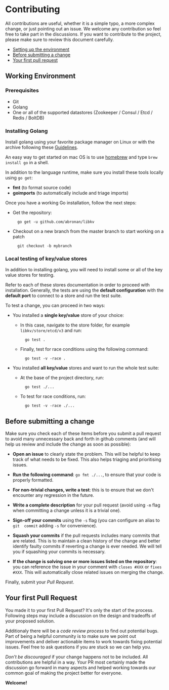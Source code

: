 # Contributing

All contributions are useful, whether it is a simple typo, a more complex change, or
just pointing out an issue. We welcome any contribution so feel free to take part in
the discussions. If you want to contribute to the project, please make sure to review
this document carefully.

- [Setting up the environment](#setting-up-the-environment)
- [Before submitting a change](#before-submitting-a-change)
- [Your first pull request](#your-first-pull-request)

## Working Environment

### Prerequisites

- Git
- Golang
- One or all of the supported datastores (Zookeeper / Consul / Etcd / Redis / BoltDB)

### Installing Golang

Install golang using your favorite package manager on Linux or with the archive
following these [Guidelines](https://golang.org/doc/install).

An easy way to get started on mac OS is to use [homebrew](https://brew.sh) and type
`brew install go` in a shell.

In addition to the language runtime, make sure you install these tools locally using
`go get`:

- **fmt** (to format source code)
- **goimports** (to automatically include and triage imports)

Once you have a working Go installation, follow the next steps:

- Get the repository:

        go get -u github.com/abronan/libkv

- Checkout on a new branch from the master branch to start working on a patch

        git checkout -b mybranch

### Local testing of key/value stores

In addition to installing golang, you will need to install some or all of the key
value stores for testing.

Refer to each of these stores documentation in order to proceed with installation.
Generally, the tests are using the **default configuration** with the **default port**
to connect to a store and run the test suite.

To test a change, you can proceed in two ways:

- You installed a **single key/value** store of your choice:

    - In this case, navigate to the store folder, for example `libkv/store/etcd/v3` and run:

            go test .

    - Finally, test for race conditions using the following command:

            go test -v -race .

- You installed **all key/value** stores and want to run the whole test suite:

    - At the base of the project directory, run:

            go test ./...

    - To test for race conditions, run:

            go test -v -race ./...

## Before submitting a change

Make sure you check each of these items before you submit a pull request to avoid
many unnecessary back and forth in github comments (and will help us review and include
the change as soon as possible):

- **Open an issue** to clearly state the problem. This will be helpful to keep track
of what needs to be fixed. This also helps triaging and prioritising issues.

- **Run the following command**: `go fmt ./...`, to ensure that your code is properly
formatted.

- **For non-trivial changes, write a test**: this is to ensure that we don't encounter
any regression in the future.

- **Write a complete description** for your pull request (avoid using `-m` flag when
committing a change unless it is a trivial one).

- **Sign-off your commits** using the `-s` flag (you can configure an alias to
`git  commit` adding `-s` for convenience).

- **Squash your commits** if the pull requests includes many commits that are related.
This is to maintain a clean history of the change and better identify faulty commits
if reverting a change is ever needed. We will tell you if squashing your commits is
necessary.

- **If the change is solving one or more issues listed on the repository**: you can reference
the issue in your comment with `closes #XXX` or `fixes #XXX`. This will automatically close
related issues on merging the change.

Finally, submit your *Pull Request*.

## Your first Pull Request

You made it to your first Pull Request? It's only the start of the process.
Following steps may include a discussion on the design and tradeoffs of your
proposed solution.

Additionaly there will be a *code review process* to find out potential bugs. Part
of being a helpful community is to make sure we point out improvements and deliver
actionable items to work towards fixing potential issues. Feel free to ask questions
if you are stuck so we can help you.

*Don't be discouraged* if your change happens not to be included. All contributions
are helpful in a way. Your PR most certainly made the discussion go forward in many
aspects and helped working towards our common goal of making the project better for
everyone.

**Welcome!**